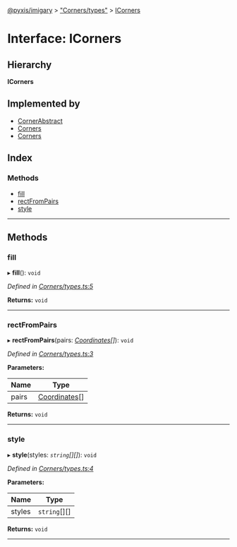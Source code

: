 [@pyxis/imigary](../README.md) > ["Corners/types"](../modules/_corners_types_.md) > [ICorners](../interfaces/_corners_types_.icorners.md)

# Interface: ICorners

## Hierarchy

**ICorners**

## Implemented by

* [CornerAbstract](../classes/_corners_cornersabstract_.cornerabstract.md)
* [Corners](../classes/_corners_corners_.corners.md)
* [Corners](../classes/_corners_corners_.corners.md)

## Index

### Methods

* [fill](_corners_types_.icorners.md#fill)
* [rectFromPairs](_corners_types_.icorners.md#rectfrompairs)
* [style](_corners_types_.icorners.md#style)

---

## Methods

<a id="fill"></a>

###  fill

▸ **fill**(): `void`

*Defined in [Corners/types.ts:5](https://github.com/creaux/pyxis/blob/04ce533/packages/imigary/src/Corners/types.ts#L5)*

**Returns:** `void`

___
<a id="rectfrompairs"></a>

###  rectFromPairs

▸ **rectFromPairs**(pairs: *[Coordinates](../modules/_squares_types_.md#coordinates)[]*): `void`

*Defined in [Corners/types.ts:3](https://github.com/creaux/pyxis/blob/04ce533/packages/imigary/src/Corners/types.ts#L3)*

**Parameters:**

| Name | Type |
| ------ | ------ |
| pairs | [Coordinates](../modules/_squares_types_.md#coordinates)[] |

**Returns:** `void`

___
<a id="style"></a>

###  style

▸ **style**(styles: *`string`[][]*): `void`

*Defined in [Corners/types.ts:4](https://github.com/creaux/pyxis/blob/04ce533/packages/imigary/src/Corners/types.ts#L4)*

**Parameters:**

| Name | Type |
| ------ | ------ |
| styles | `string`[][] |

**Returns:** `void`

___

